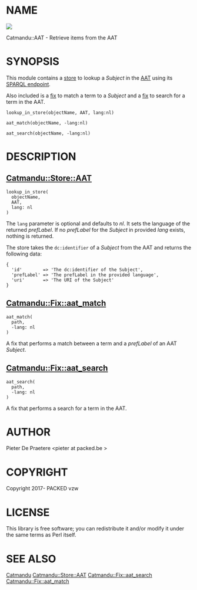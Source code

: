 # NAME

<div>
    <a href="https://travis-ci.org/thedatahub/Catmandu-Store-AAT"><img src="https://travis-ci.org/thedatahub/Catmandu-Store-AAT.svg?branch=master"></a>
</div>

Catmandu::AAT - Retrieve items from the AAT

# SYNOPSIS

This module contains a [store](https://metacpan.org/pod/Catmandu::Store::AAT) to lookup a _Subject_ in the [AAT](https://www.getty.edu/research/tools/vocabularies/aat/)
using its [SPARQL endpoint](http://vocab.getty.edu/sparql).

Also included is a [fix](https://metacpan.org/pod/Catmandu::Fix::aat_match) to match a term to a _Subject_ and a
[fix](https://metacpan.org/pod/Catmandu::Fix::aat_search) to search for a term in the AAT.

    lookup_in_store(objectName, AAT, lang:nl)

    aat_match(objectName, -lang:nl)

    aat_search(objectName, -lang:nl)

# DESCRIPTION

## [Catmandu::Store::AAT](https://metacpan.org/pod/Catmandu::Store::AAT)

    lookup_in_store(
      objectName,
      AAT,
      lang: nl
    )

The `lang` parameter is optional and defaults to _nl_. It sets
the language of the returned _prefLabel_. If no _prefLabel_ for the
_Subject_ in provided _lang_ exists, nothing is returned.

The store takes the `dc:identifier` of a _Subject_ from the AAT and returns the following data:

    {
      'id'        => 'The dc:identifier of the Subject',
      'prefLabel' => 'The prefLabel in the provided language',
      'uri'       => 'The URI of the Subject'
    }

## [Catmandu::Fix::aat\_match](https://metacpan.org/pod/Catmandu::Fix::aat_match)

    aat_match(
      path,
      -lang: nl
    )

A fix that performs a match between a term and a _prefLabel_ of an AAT _Subject_.

## [Catmandu::Fix::aat\_search](https://metacpan.org/pod/Catmandu::Fix::aat_search)

    aat_search(
      path,
      -lang: nl
    )

A fix that performs a search for a term in the AAT.

# AUTHOR

Pieter De Praetere &lt;pieter at packed.be >

# COPYRIGHT

Copyright 2017- PACKED vzw

# LICENSE

This library is free software; you can redistribute it and/or modify
it under the same terms as Perl itself.

# SEE ALSO

[Catmandu](https://metacpan.org/pod/Catmandu)
[Catmandu::Store::AAT](https://metacpan.org/pod/Catmandu::Store::AAT)
[Catmandu::Fix::aat\_search](https://metacpan.org/pod/Catmandu::Fix::aat_search)
[Catmandu::Fix::aat\_match](https://metacpan.org/pod/Catmandu::Fix::aat_match)
